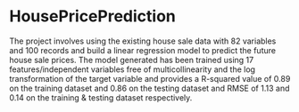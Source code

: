 # HousePricePrediction
The project involves using the existing house sale data with 82 variables and 100 records and build a linear regression model to predict the future house sale prices. The model generated has been trained using 17 features/independent variables free of multicollinearity and the log transformation of the target variable and provides a R-squared value of 0.89 on the training dataset and 0.86 on the testing dataset and RMSE of 1.13 and 0.14 on the training & testing dataset respectively.
